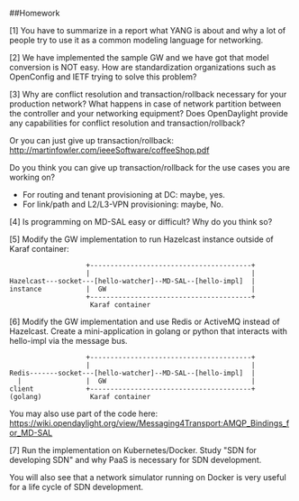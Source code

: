 ##Homework

[1] You have to summarize in a report what YANG is about and why a lot of people try to use it as a common modeling language for networking.

[2] We have implemented the sample GW and we have got that model conversion is NOT easy. How are standardization organizations such as OpenConfig and IETF trying to solve this problem? 

[3] Why are conflict resolution and transaction/rollback necessary for your production network? What happens in case of network partition between the controller and your networking equipment? Does OpenDaylight provide any capabilities for conflict resolution and transaction/rollback?

Or you can just give up transaction/rollback: http://martinfowler.com/ieeeSoftware/coffeeShop.pdf

Do you think you can give up transaction/rollback for the use cases you are working on?
- For routing and tenant provisioning at DC: maybe, yes.
- For link/path and L2/L3-VPN provisioning: maybe, No.

[4] Is programming on MD-SAL easy or difficult? Why do you think so?

[5] Modify the GW implementation to run Hazelcast instance outside of Karaf container:
```
                   +----------------------------------------+
                   |                                        |
Hazelcast---socket---[hello-watcher]--MD-SAL--[hello-impl]  |
instance           |  GW                                    |
                   +----------------------------------------+
                    Karaf container

```
[6] Modify the GW implementation and use Redis or ActiveMQ instead of Hazelcast. Create a mini-application in golang or python that interacts with hello-impl via the message bus.
```
                   +----------------------------------------+
                   |                                        |
Redis-------socket---[hello-watcher]--MD-SAL--[hello-impl]  |
  |                |  GW                                    |
client             +----------------------------------------+
(golang)            Karaf container

```
You may also use part of the code here: https://wiki.opendaylight.org/view/Messaging4Transport:AMQP_Bindings_for_MD-SAL

[7] Run the implementation on Kubernetes/Docker. Study "SDN for developing SDN" and why PaaS is necessary for SDN development.

You will also see that a network simulator running on Docker is very useful for a life cycle of SDN development.
